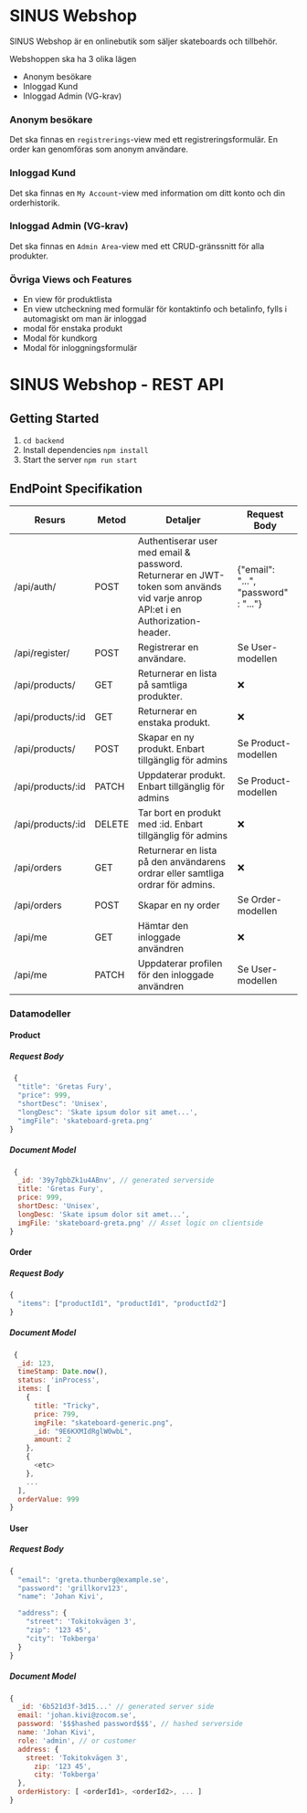 # SINUS Webshop

SINUS Webshop är en onlinebutik som säljer skateboards och tillbehör.

Webshoppen ska ha 3 olika lägen
* Anonym besökare
* Inloggad Kund
* Inloggad Admin (VG-krav)

### Anonym besökare
Det ska finnas en `registrerings`-view med ett registreringsformulär.
En order kan genomföras som anonym användare.

### Inloggad Kund
Det ska finnas en `My Account`-view med information om ditt konto och din orderhistorik.

### Inloggad Admin (VG-krav)
Det ska finnas en `Admin Area`-view med ett CRUD-gränssnitt för alla produkter.

### Övriga Views och Features
* En view för produktlista
* En view utcheckning med formulär för kontaktinfo och betalinfo, fylls i automagiskt om man är inloggad
* modal för enstaka produkt
* Modal för kundkorg
* Modal för inloggningsformulär

# SINUS Webshop - REST API

## Getting Started

1. `cd backend`
2. Install dependencies `npm install`
3. Start the server `npm run start`

## EndPoint Specifikation

| Resurs | Metod | Detaljer | Request Body |
| ------ | ------ | ------ | ------ |
| /api/auth/ | POST | Authentiserar user med email & password. Returnerar en JWT-token som används vid varje anrop API:et i en Authorization-header. | {"email": "...", "password" : "..."} |
| /api/register/ | POST | Registrerar en användare. | Se User-modellen |
| /api/products/ | GET | Returnerar en lista på samtliga produkter. | ❌ | 
| /api/products/:id | GET | Returnerar en enstaka produkt. | ❌ |
| /api/products/ | POST | Skapar en ny produkt. Enbart tillgänglig för admins | Se Product-modellen |
| /api/products/:id | PATCH | Uppdaterar produkt. Enbart tillgänglig för admins | Se Product-modellen |
| /api/products/:id | DELETE | Tar bort en produkt med :id. Enbart tillgänglig för admins | ❌ |
| /api/orders | GET | Returnerar en lista på den användarens ordrar eller samtliga ordrar för admins. | ❌ |
| /api/orders | POST | Skapar en ny order | Se Order-modellen |
| /api/me | GET | Hämtar den inloggade användren | ❌ |
| /api/me | PATCH | Uppdaterar profilen för den inloggade användren | Se User-modellen |

### Datamodeller

#### Product

##### Request Body
```javascript
 {
  "title": 'Gretas Fury',
  "price": 999,
  "shortDesc": 'Unisex',
  "longDesc": 'Skate ipsum dolor sit amet...',
  "imgFile": 'skateboard-greta.png'
} 
```

##### Document Model
```javascript
 {
  _id: '39y7gbbZk1u4ABnv', // generated serverside
  title: 'Gretas Fury',
  price: 999,
  shortDesc: 'Unisex',
  longDesc: 'Skate ipsum dolor sit amet...',
  imgFile: 'skateboard-greta.png' // Asset logic on clientside
} 
```

#### Order
##### Request Body
```js
{
  "items": ["productId1", "productId1", "productId2"]
}
```

##### Document Model
```javascript
 {
  _id: 123,
  timeStamp: Date.now(), 
  status: 'inProcess',
  items: [ 
    {
      title: "Tricky",
      price: 799,
      imgFile: "skateboard-generic.png",
      _id: "9E6KXMIdRglW0wbL",
      amount: 2
    }, 
    {
      <etc>
    }, 
    ... 
  ],
  orderValue: 999
} 
```

#### User

##### Request Body
```js
{
  "email": 'greta.thunberg@example.se',
  "password": 'grillkorv123',
  "name": 'Johan Kivi',

  "address": {
    "street": 'Tokitokvägen 3',
    "zip": '123 45',
    "city": 'Tokberga'
  }
} 
```

##### Document Model

```javascript
{
  _id: '6b521d3f-3d15...' // generated server side
  email: 'johan.kivi@zocom.se',
  password: '$$$hashed password$$$', // hashed serverside
  name: 'Johan Kivi',
  role: 'admin', // or customer
  address: {
    street: 'Tokitokvägen 3',
      zip: '123 45',
      city: 'Tokberga'
  },
  orderHistory: [ <orderId1>, <orderId2>, ... ]
} 
```

